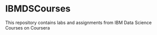 # IBMDSCourses
This repository contains labs and assignments from IBM Data Science Courses on Coursera
